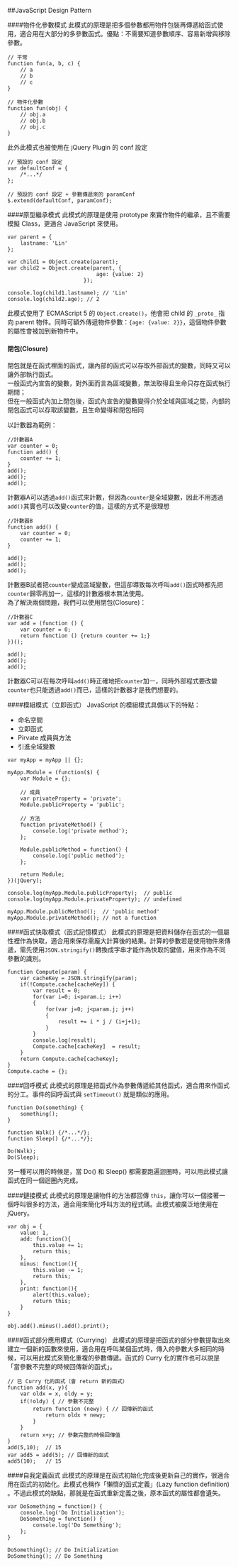 ##JavaScript Design Pattern

####物件化參數模式
此模式的原理是把多個參數都用物件包裝再傳遞給函式使用，適合用在大部分的多參數函式。優點：不需要知道參數順序、容易新增與移除參數。

```
// 平常
function fun(a, b, c) {
    // a
    // b
    // c  
} 

// 物件化參數
function fun(obj) {
    // obj.a
    // obj.b
    // obj.c
} 
```
此外此模式也被使用在 jQuery Plugin 的 conf 設定
```
// 預設的 conf 設定
var defaultConf = { 
    /*...*/
};

// 預設的 conf 設定 + 參數傳遞來的 paramConf 
$.extend(defaultConf, paramConf);
```

####原型繼承模式
此模式的原理是使用 prototype 來實作物件的繼承，且不需要模擬 Class，更適合 JavaScript 來使用。
```
var parent = {
    lastname: 'Lin'
};

var child1 = Object.create(parent);
var child2 = Object.create(parent, {
                            age: {value: 2}
                        });

console.log(child1.lastname); // 'Lin'
console.log(child2.age); // 2

``` 
此模式使用了 ECMAScript 5 的 `Object.create()`，他會把 child 的 `_proto_` 指向 parent 物件。同時可額外傳遞物件參數：`{age: {value: 2}}`，這個物件參數的屬性會被加到新物件中。

#### 閉包(Closure)
閉包就是在函式裡面的函式，讓內部的函式可以存取外部函式的變數，同時又可以讓外部執行函式。  
一般函式內宣告的變數，對外面而言為區域變數，無法取得且生命只存在函式執行期間；  
但在一般函式內加上閉包後，函式內宣告的變數變得介於全域與區域之間，內部的閉包函式可以存取該變數，且生命變得和閉包相同  
  
以計數器為範例：
```
//計數器A
var counter = 0;
function add() {
    counter += 1;
}
add();
add();
add();
```
計數器A可以透過`add()`函式來計數，但因為`counter`是全域變數，因此不用透過`add()`其實也可以改變`counter`的值，這樣的方式不是很理想
```
//計數器B
function add() {
    var counter = 0;
    counter += 1;
}

add();
add();
add();
```
計數器B試者把`counter`變成區域變數，但這卻導致每次呼叫`add()`函式時都先把`counter`歸零再加一，這樣的計數器根本無法使用。  
為了解決兩個問題，我們可以使用閉包(Closure)：
```
//計數器C
var add = (function () {
    var counter = 0;
    return function () {return counter += 1;}
})();

add();
add();
add();
```
計數器C可以在每次呼叫`add()`時正確地把`counter`加一，同時外部程式要改變`counter`也只能透過`add()`而已，這樣的計數器才是我們想要的。

####模組模式（立即函式）
JavaScript 的模組模式具備以下的特點：
+ 命名空間  
+ 立即函式
+ Pirvate 成員與方法
+ 引進全域變數

```
var myApp = myApp || {};

myApp.Module = (function($) {
    var Module = {};

    // 成員
    var privateProperty = 'private';
    Module.publicProperty = 'public';

    // 方法
    function privateMethod() {
        console.log('private method');
    };

    Module.publicMethod = function() {
        console.log('public method');
    };

    return Module;
})(jQuery);

console.log(myApp.Module.publicProperty);  // public
console.log(myApp.Module.privateProperty); // undefined

myApp.Module.publicMethod();  // 'public method'
myApp.Module.privateMethod(); // not a function
```

####函式快取模式（函式記憶模式）
此模式的原理是把資料儲存在函式的一個屬性裡作為快取，適合用來保存需龐大計算後的結果。計算的參數若是使用物件來傳遞，需先使用`JSON.stringify()`轉換成字串才能作為快取的鍵值，用來作為不同參數的識別。
```
function Compute(param) {
    var cacheKey = JSON.stringify(param);
    if(!Compute.cache[cacheKey]) {
        var result = 0;
        for(var i=0; i<param.i; i++)
        {
            for(var j=0; j<param.j; j++)
            {
                result += i * j / (i+j+1);
            }
        }
        console.log(result);
        Compute.cache[cacheKey]  = result;
    }
    return Compute.cache[cacheKey];
}
Compute.cache = {};
```

####回呼模式
此模式的原理是把函式作為參數傳遞給其他函式，適合用來作函式的分工。事件的回呼函式與 `setTimeout()` 就是類似的應用。
```
function Do(something) {
    something();
}

function Walk() {/*...*/};
function Sleep() {/*...*/};

Do(Walk);
Do(Sleep);
```
另一種可以用的時候是，當 Do() 和 Sleep() 都需要跑遍迴圈時，可以用此模式讓函式在同一個迴圈內完成。

####鏈接模式
此模式的原理是讓物件的方法都回傳 `this`，讓你可以一個接著一個呼叫很多的方法，適合用來簡化呼叫方法的程式碼。此模式被廣泛地使用在 jQuery。
```
var obj = {
    value: 1,
    add: function(){
        this.value += 1;
        return this;
    },
    minus: function(){
        this.value -= 1;
        return this;
    },
    print: function(){
        alert(this.value);
        return this;
    }
}

obj.add().minus().add().print();
```

####函式部分應用模式（Currying）
此模式的原理是把函式的部分參數提取出來建立一個新的函數來使用，適合用在呼叫某個函式時，傳入的參數大多相同的時候，可以用此模式來簡化重複的參數傳遞。函式的 Curry 化的實作也可以說是「當參數不完整的時候回傳新的函式」。

```
// 已 Curry 化的函式（會 return 新的函式）
function add(x, y){
    var oldx = x, oldy = y;
    if(!oldy) { // 參數不完整
        return function (newy) { // 回傳新的函式
            return oldx + newy;
        }
    }
    return x+y; // 參數完整的時候回傳值
}
add(5,10);  // 15
var add5 = add(5); // 回傳新的函式
add5(10);   // 15
```

####自我定義函式
此模式的原理是在函式初始化完成後更新自己的實作，很適合用在函式的初始化。此模式也稱作「懶惰的函式定義」(Lazy function definition) 。不過此模式的缺點，那就是在函式重新定義之後，原本函式的屬性都會遺失。
```
var DoSomething = function() {
    console.log('Do Initialization');
    DoSomething = function() {
        console.log('Do Something');
    };
}

DoSomething(); // Do Initialization
DoSomething(); // Do Something
```

